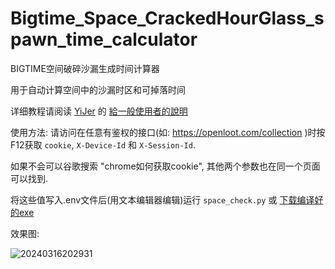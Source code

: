 # Bigtime_Space_CrackedHourGlass_spawn_time_calculator

BIGTIME空间破碎沙漏生成时间计算器

用于自动计算空间中的沙漏时区和可掉落时间

详细教程请阅读 [YiJer](https://github.com/YiJer) 的 [給一般使用者的說明](https://github.com/pyDraco9/Bigtime_Space_CrackedHourGlass_spawn_time_calculator/issues/1)

使用方法: 请访问在任意有鉴权的接口(如: https://openloot.com/collection )时按F12获取 `cookie`, `X-Device-Id` 和 `X-Session-Id`.

如果不会可以谷歌搜索 "chrome如何获取cookie", 其他两个参数也在同一个页面可以找到.

将这些值写入.env文件后(用文本编辑器编辑)运行 `space_check.py` 或 [下载编译好的exe](https://github.com/pyDraco9/Bigtime_Space_CrackedHourGlass_spawn_time_calculator/releases/)

效果图:

![20240316202931](https://github.com/pyDraco9/Bigtime_Space_CrackedHourGlass_spawn_time_calculator/assets/11333467/82ab176c-ae82-49a1-84d4-456993add5af)

